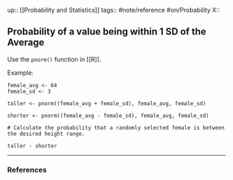 up:: [[Probability and Statistics]]
tags:: #note/reference #on/Probability 
X:: 

## Probability of a value being within 1 SD of the Average

Use the `pnorm()` function in [[R]].

Example:

```
female_avg <- 64
female_sd <- 3

taller <- pnorm((female_avg + female_sd), female_avg, female_sd)

shorter <- pnorm((female_avg - female_sd), female_avg, female_sd)

# Calculate the probability that a randomly selected female is between the desired height range.   

taller - shorter
```

---
### References

